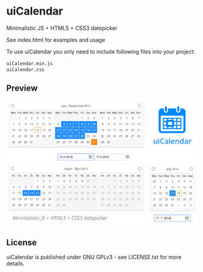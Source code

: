 # uiCalendar
Minimalistic JS + HTML5 + CSS3 datepicker

See index.html for examples and usage

To use uiCalendar you only need to include following files into your project:
```
uiCalendar.min.js
uiCalendar.css
```

## Preview
![preview](https://raw.githubusercontent.com/jirihybek/uiCalendar/master/preview-mini.jpg "uiCalendar preview")

## License
uiCalendar is published under GNU GPLv3 - see LICENSE.txt for more details.